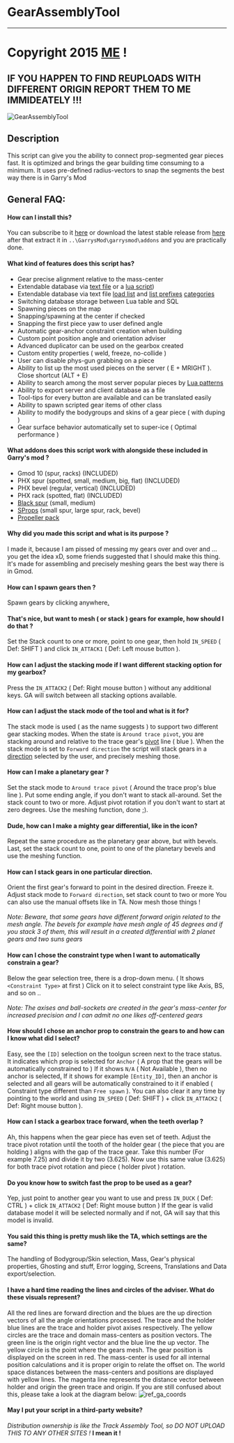 # GearAssemblyTool

---

# Copyright 2015 [ME](http://steamcommunity.com/profiles/76561197988124141) !

## IF YOU HAPPEN TO FIND REUPLOADS WITH DIFFERENT ORIGIN REPORT THEM TO ME IMMIDEATELY !!!

![GearAssemblyTool](https://raw.githubusercontent.com/dvdvideo1234/GearAssemblyTool/master/data/pictures/screenshot.jpg)

## Description
This script can give you the ability to connect prop-segmented gear pieces fast.
It is optimized and brings the gear building time consuming to a minimum.
It uses pre-defined radius-vectors to snap the segments the best way there is in Garry's Mod

## General FAQ:

#### How can I install this?
You can subscribe to it [here](http://steamcommunity.com/sharedfiles/filedetails/?id=384782853)
or download the latest stable release from [here](https://github.com/dvdvideo1234/GearAssemblyTool/releases)
after that extract it in `..\GarrysMod\garrysmod\addons` and you are practically done.

#### What kind of features does this script has?
  * Gear precise alignment relative to the mass-center
  * Extendable database via [text file](https://raw.githubusercontent.com/dvdvideo1234/GearAssemblyTool/master/gearassembly/dsv/sv_GEARASSEMBLY_PIECES.txt)
    or a [lua script](https://raw.githubusercontent.com/dvdvideo1234/GearAssemblyTool/master/data/autosave/z_autorun_add_pieces.lua))
  * Extendable database via text file
        [load list](https://raw.githubusercontent.com/dvdvideo1234/GearAssemblyTool/master/gearassembly/gearasmlib_dsv.txt)
    and [list prefixes](https://raw.githubusercontent.com/dvdvideo1234/GearAssemblyTool/master/gearassembly/dsv/clock_GEARASSEMBLY_PIECES.txt)
        [categories](https://raw.githubusercontent.com/dvdvideo1234/TrackAssemblyTool/master/data/trackassembly/dsv/cl_TRACKASSEMBLY_CATEGORY.txt)
  * Switching database storage between Lua table and SQL
  * Spawning pieces on the map
  * Snapping/spawning at the center if checked
  * Snapping the first piece yaw to user defined angle
  * Automatic gear-anchor constraint creation when building
  * Custom point position angle and orientation adviser
  * Advanced duplicator can be used on the gearbox created
  * Custom entity properties ( weld, freeze, no-collide )
  * User can disable phys-gun grabbing on a piece
  * Ability to list up the most used pieces on the server ( E + MRIGHT ). Close shortcut (ALT + E)
  * Ability to search among the most server popular pieces by [Lua patterns](https://www.lua.org/pil/20.2.html)
  * Ability to export server and client database as a file
  * Tool-tips for every button are available and can be translated easily
  * Ability to spawn scripted gear items of other class
  * Ability to modify the bodygroups and skins of a gear piece ( with duping )
  * Gear surface behavior automatically set to super-ice ( Optimal performance )

#### What addons does this script work with alongside these included in Garry's mod ?
  * Gmod 10 (spur, racks) (INCLUDED)
  * PHX spur (spotted, small, medium, big, flat) (INCLUDED)
  * PHX bevel (regular, vertical) (INCLUDED)
  * PHX rack (spotted, flat) (INCLUDED)
  * [Black spur](https://steamcommunity.com/sharedfiles/filedetails/?id=564582559) (small, medium)
  * [SProps](https://steamcommunity.com/sharedfiles/filedetails/?id=173482196) (small spur, large spur, rack, bevel)
  * [Propeller pack](https://steamcommunity.com/sharedfiles/filedetails/?id=686701650)

#### Why did you made this script and what is its purpose ?
I made it, because I am pissed of messing my gears over and over and ... you get the
idea xD, some friends suggested that I should make this thing. It's made
for assembling and precisely meshing gears the best way there is in Gmod.

#### How can I spawn gears then ?
Spawn gears by clicking anywhere[.](http://clockwork-planet.wikia.com/wiki/Clockwork_Planet_(Earth))

#### That's nice, but want to mesh ( or stack ) gears for example, how should I do that ?
Set the Stack count to one or more, point to one gear, then
hold `IN_SPEED` ( Def: SHIFT ) and click `IN_ATTACK1` ( Def: Left mouse button ).

#### How can I adjust the stacking mode if I want different stacking option for my gearbox?
Press the `IN_ATTACK2` ( Def: Right mouse button ) without any additional keys.
GA will switch between all stacking options available.

#### How can I adjust the stack mode of the tool and what is it for?
The stack mode is used ( as the name suggests ) to support two
different gear stacking modes. When the state is `Around trace pivot`,
you are stacking around and relative to the trace gear's [pivot](http://www.dictionary.com/browse/pivot) line ( blue ).
When the stack mode is set to `Forward direction` the script will stack gears
in a [direction](https://en.wikipedia.org/wiki/Direction_vector) selected by the user, and precisely meshing those.

#### How can I make a planetary gear ?
Set the stack mode to `Around trace pivot` ( Around the trace prop's blue line ).
Put some ending angle, if you don't want to stack all-around.
Set the stack count to two or more.
Adjust pivot rotation if you don't want to start at zero degrees.
Use the meshing function, done ;).

#### Dude, how can I make a mighty gear differential, like in the icon?
Repeat the same procedure as the planetary gear above, but with bevels.
Last, set the stack count to one, point to one of the planetary bevels
and use the meshing function.

#### How can I stack gears in one particular direction.
Orient the first gear's forward to point in the desired direction. Freeze it.
Adjust stack mode to `Forward direction`, set stack count to two or more
You can also use the manual offsets like in TA. Now mesh those things !<br><br>
_*Note: Beware, that some gears have different forward origin related to the mesh angle.
The bevels for example have mesh angle of 45 degrees and if you stack 3 of them,
this will result in a created differential with 2 planet gears and two suns gears*_

#### How can I chose the constraint type when I want to automatically constrain a gear?
Below the gear selection tree, there is a drop-down menu. ( It shows `<Constraint Type>` at first )
Click on it to select constraint type like Axis, BS, and so on ..<br><br>
_*Note: The axises and ball-sockets are created in the gear's mass-center for increased precision
and I can admit no one likes off-centered gears*_

#### How should I chose an anchor prop to constrain the gears to and how can I know what did I select?
Easy, see the `[ID]` selection on the toolgun screen next to the trace status. It indicates
which prop is selected for `Anchor` ( A prop that the gears will be automatically constrained to )
If it shows `N/A` ( Not Available ), then no anchor is selected[.](https://myanimelist.net/character/103893/AnchoR)
If it shows for example `[Entity_ID]`, then an anchor is selected
and all gears will be automatically constrained to it if enabled
( Constraint type different than `Free spawn` ). You can also clear it any time by pointing
to the world and using `IN_SPEED` ( Def: SHIFT ) + click `IN_ATTACK2` ( Def: Right mouse button ).

#### How can I stack a gearbox trace forward, when the teeth overlap ?
Ah, this happens when the gear piece has even set of teeth. Adjust the trace pivot rotation
until the tooth of the holder gear ( the piece that you are holding ) aligns with the gap of
the trace gear. Take this number (For example 7.25) and divide it by two (3.625). Now use this
same value (3.625) for both trace pivot rotation and piece ( holder pivot ) rotation.

#### Do you know how to switch fast the prop to be used as a gear?
Yep, just point to another gear you want to use and press
`IN_DUCK` ( Def: CTRL ) + click `IN_ATTACK2` ( Def: Right mouse button )
If the gear is valid database model it will be selected normally and if not,
GA will say that this model is invalid.

#### You said this thing is pretty mush like the TA, which settings are the same?
The handling of Bodygroup/Skin selection, Mass, Gear's physical properties,
Ghosting and stuff, Error logging, Screens, Translations and Data export/selection.

#### I have a hard time reading the lines and circles of the adviser. What do these visuals represent?
All the red lines are forward direction and the blues are the up direction vectors of all the
angle orientations processed. The trace and the holder blue lines are the trace and holder pivot
axises respectively. The yellow circles are the trace and domain mass-centers as position vectors.
The green line is the origin right vector and the blue line the up vector. The yellow circle is the
point where the gears mesh. The gear position is displayed on the screen in red. The mass-center is
used for all internal position calculations and it is proper origin to relate the offset on. The
world space distances between the mass-centers and positions are displayed with yellow lines.
The magenta line represents the distance vector between holder and origin the green trace and origin.
If you are still confused about this, please take a look at the diagram below:
![ref_ga_coords](https://raw.githubusercontent.com/dvdvideo1234/GearAssemblyTool/master/data/pictures/coordinates.jpg)

#### May I put your script in a third-party website?
*Distribution ownership is like the Track Assembly Tool, so DO NOT UPLOAD THIS TO ANY OTHER SITES !*
**I mean it !**
